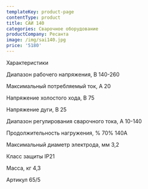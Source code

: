 ```yaml
---
templateKey: product-page
contentType: product
title: САИ 140
categories: Сварочное оборудование
productCompany: Ресанта
image: /img/sai140.jpg
price: '5180'
---
```

Характеристики 

Диапазон рабочего напряжения, В 140-260 

Максимальный потребляемый ток, А 20

Напряжение холостого хода, В 75

Напряжение дуги, В 25

Диапазон регулирования сварочного тока, А 10-140 

Продолжительность нагружения, % 70% 140A 

Максимальный диаметр электрода, мм 3,2

Класс защиты IP21 

Масса, кг 4,3

Артикул 65/5
